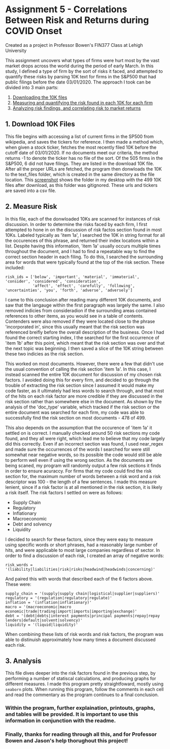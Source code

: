 # Assignment 5 - Correlations Between Risk and Returns during COVID Onset

Created as a project in Professor Bowen's FIN377 Class at Lehigh University

This assignment uncovers what types of firms were hurt most by the vast market drops across the world during the period of early March. In this study, I defined a type of firm by the sort of risks it faced, and attempted to quantify these risks by parsing 10K text for firms in the S&P500 that had public filings before the date 03/01/2020. The approach I took can be divided into 3 main parts:

1. [Downloading the 10K files](download_10Ks.ipynb)
2. [Measuring and quantifying the risk found in each 10K for each firm](measure_risk.ipynb)
3. [Analyzing risk findings, and correlating risk to market returns](analysis.ipynb)

## 1. Download 10K Files

This file begins with accessing a list of current firms in the SP500 from wikipedia, and saves the tickers for reference. I then made a method which, when given a stock ticker, fetches the most recently filed 10K before the cutoff date of 03/01/2020. If no documents meet our criteria, the method returns -1 to denote the ticker has no file of the sort. Of the 505 firms in the S&P500, 6 did not have filings. They are listed in the download 10K file. After all the proper URLs are fetched, the program then donwloads the 10K to the text_files folder, which is created in the same directory as the file location. This [screenshot](screenshot-10ks.png) shows the folder in my desktop with the 499 10K files after download, as this folder was gitignored. These urls and tickers are saved into a csv file. 

## 2. Measure Risk

In this file, each of the donwloaded 10Ks are scanned for instances of risk discussion. In order to determine the risks faced by each firm, I first attempted to hone in on the discussion of risk factos section found in most 10Ks. Labeled typically as 'item 1a', I searched the 10K in string format for all the occurences of this phrase, and returned their index locations within a list. Despite having this information, 'item 1a' usually occurs multiple times throughout the document, and I had to find a repeatable way to find the correct section header in each filing. To do this, I searched the surrounding area for words that were typically found at the top of the risk section. These included:
```
risk_ids = ['below', 'important', 'material', 'immaterial', 'consider', 'considered', 'consideration',
            'affect', 'effect', 'carefully', 'following', 'uncertainties', 'you', 'forth', 'adverse', 'adversely']
```
I came to this conclusion after reading many different 10K documents, and saw that the langauge within the first paragraph was largely the same. I also removed indicies from consideradion if the surrounding areas contained references to other items, as you would see in a table of contents. Contenders were also removed if they were located close to the phrase 'incorporated in', since this usually meant that the risk section was referenced breifly before the overall description of the business. Once I had found the correct starting index, I the searched for the first occurrence of 'item 1b' after this point, which meant that the risk section was over and that the next topic was beginning. I then saved a slice of the 10K string between these two indicies as the risk section.

This worked on most documents. However, there were a few that didn't use the usual convention of calling the risk section 'item 1a'. In this case, I instead scanned the entire 10K document for discussion of my chosen risk factors. I avoided doing this for every firm, and decided to go through the trouble of extracting the risk section since I assumed it would make my code faster, as it ultimately had less words to search through, and that most of the hits on each risk factor are more credible if they are discussed in the risk section rather than somewhere else in the document. As shown by the analysis of the 'doc_type' variable, which tracked if the risk section or the entire document was searched for each firm, my code was able to successfully find the risk section on most documents - 478 of 499.

This also depends on the assumption that the occurence of 'item 1a' it settled on is correct. I manually checked around 50 risk sections my code found, and they all were right, which lead me to believe that my code largely did this correctly. Even if an incorrect section was found, I used near_regex and made sure the occurrences of the words I searched for were still somewhat near negative words, so its possible the code would still be able to perform well even if using the wrong section. As the documents are being scaned, my program will randomly output a few risk sections it finds in order to ensure acuraccy. For firms that my code could find the risk section for, the maximum number of words between a risk word and a risk descriptor was 100 - the length of a few sentences. I made this measure lenient, since if a risk factor is at all mentioned in the risk section, it is likely a risk itself. The risk factors I settled on were as follows:

- Supply Chain
- Regulatory
- Inflationary
- Macroeconomic
- Debt and solvency
- Liquidity

I decided to search for these factors, since they were easy to measure using specific words or short phrases, had a reasonably large number of hits, and were applicable to most large companies regardless of sector. In order to find a discussion of each risk, I created an array of negative words:
```
risk_words = '(liability|liabilities|risk|risks|headwind|headwinds|concerning)'
```
And paired this with words that described each of the 6 factors above. These were:
```
supply_chain = '(supply|supply chain|logistical|supplier|suppliers)'
regulatory = '(regulation|regulatory|regulate)'
inflation = '(inflation|inflationary)'
macro = '(macroeconomic|macro economic|trade|trading|import|imports|importing|exchange)'
debt = '(debt|debts|interest payments|principal payments|repay|repay lenders|default|solvent|solvency)'
liquidity = '(liquid|liquidity)'
```
When combining these lists of risk words and risk factors, the program was able to distinuish approximately how many times a document discussed each risk.

## 3. Analysis

This file dives deeper into the risk factors found in the previous step, by performing a number of statiscal calculations, and producing graphs for different measures. I made this program pretty straightfoward, mostly using ```seaborn``` plots. When running this program, follow the comments in each cell and read the commentary as the program continues to a final conclusion. 

 ### Within the program, further explaination, printouts, graphs, and tables will be provided. It is important to use this information in conjunction with the readme. 

### Finally, thanks for reading through all this, and for Professor Bowen and Jason's help thorughout this project!
